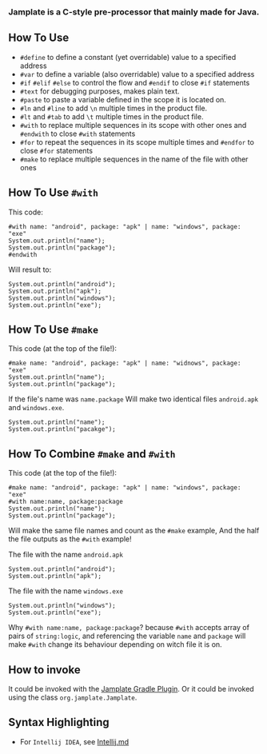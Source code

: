 ### Jamplate is a C-style pre-processor that mainly made for Java.

## How To Use
 - `#define` to define a constant (yet overridable) value to a specified address
 - `#var` to define a variable (also overridable) value to a specified address
 - `#if` `#elif` `#else` to control the flow and `#endif` to close `#if` statements
 - `#text` for debugging purposes, makes plain text.
 - `#paste` to paste a variable defined in the scope it is located on. 
 - `#ln` and `#line` to add `\n` multiple times in the product file.
 - `#lt` and `#tab` to add `\t` multiple times in the product file.
 - `#with` to replace multiple sequences in its scope with other ones and `#endwith` to close `#with` statements
 - `#for` to repeat the sequences in its scope multiple times and `#endfor` to close `#for` statements
 - `#make` to replace multiple sequences in the name of the file with other ones

## How To Use `#with`
 This code: 
 ```
 #with name: "android", package: "apk" | name: "windows", package: "exe"
 System.out.println("name");
 System.out.println("package");
 #endwith
 ```
 Will result to:
 ```
 System.out.println("android");
 System.out.println("apk");
 System.out.println("windows");
 System.out.println("exe");
 ```
 
## How To Use `#make`
 This code (at the top of the file!):
 ```
 #make name: "android", package: "apk" | name: "widnows", package: "exe"
 System.out.println("name");
 System.out.println("package");
 ```
 If the file's name was `name.package`
 Will make two identical files `android.apk` and `windows.exe`.
 ```
 System.out.println("name");
 System.out.println("pacakge");
 ```
 
## How To Combine `#make` and `#with`
 This code (at the top of the file!):
 ```
 #make name: "android", package: "apk" | name: "windows", package: "exe"
 #with name:name, package:package
 System.out.println("name");
 System.out.println("package");
 ```
 Will make the same file names and count as the `#make` example, And the half the file outputs as the `#with` example!
 
 The file with the name `android.apk`
 ```
 System.out.println("android");
 System.out.println("apk");
 ```
 
 The file with the name `windows.exe`
 ```
 System.out.println("windows");
 System.out.println("exe");
 ```
 
 Why `#with name:name, package:package`?
 because `#with` accepts array of pairs of `string:logic`, and referencing the variable `name` and `package` will make `#with` change its behaviour depending on witch file it is on.

## How to invoke
 It could be invoked with the [Jamplate Gradle Plugin](https://github.com/cufyorg/jamplate-gradle-plugin). 
 Or it could be invoked using the class `org.jamplate.Jamplate`.

## Syntax Highlighting
  - For `Intellij IDEA`, see [Intellij.md](https://github.com/cufyorg/jamplate-processor/blob/master/Intellij.md)